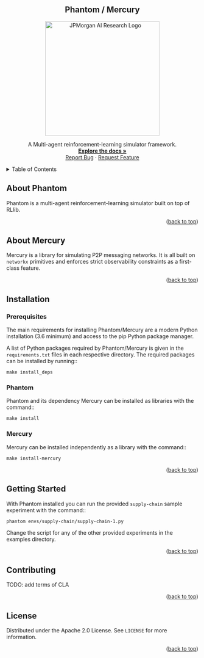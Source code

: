 <div id="top"></div>

<!-- [![Contributors][contributors-shield]][contributors-url]
[![Forks][forks-shield]][forks-url]
[![Stargazers][stars-shield]][stars-url]
[![Issues][issues-shield]][issues-url]
[![Apache 2.0 License][license-shield]][license-url] -->

<br />
<div align="center">
  <h2 align="center">Phantom / Mercury</h2>

  <a href="https://github.com/jpmorganchase/Phantom">
    <img src="phantom/docs/img/ai.png" alt="JPMorgan AI Research Logo" width=300>
  </a>

  <p align="center">
    A Multi-agent reinforcement-learning simulator framework.
    <br />
    <a href="https://github.com/jpmorganchase/Phantom"><strong>Explore the docs »</strong></a>
    <br />
    <a href="https://github.com/jpmorganchase/Phantom/issues">Report Bug</a>
    ·
    <a href="https://github.com/jpmorganchase/Phantom/issues">Request Feature</a>
  </p>
</div>


<details>
  <summary>Table of Contents</summary>
  <ol>
    <li><a href="#about-phantom">About Phantom</a></li>
    <li><a href="#about-mercury">About Mercury</a></li>
    <li><a href="#installation">Installation</a></li>
    <li><a href="#getting-started">Getting Started</a></li>
    <!-- <li><a href="#contributing">Contributing</a></li> -->
    <li><a href="#license">License</a></li>
    <!-- <li><a href="#contact">Contact</a></li> -->
    <!-- <li><a href="#acknowledgments">Acknowledgments</a></li> -->
  </ol>
</details>


## About Phantom

Phantom is a multi-agent reinforcement-learning simulator built on top of RLlib.

<p align="right">(<a href="#top">back to top</a>)</p>


## About Mercury

Mercury is a library for simulating P2P messaging networks. It is all built on
`networkx` primitives and enforces strict observability constraints as a first-class
feature.

<p align="right">(<a href="#top">back to top</a>)</p>


## Installation

### Prerequisites

The main requirements for installing Phantom/Mercury are a modern Python installation
(3.6 minimum) and access to the pip Python package manager.

A list of Python packages required by Phantom/Mercury is given in the
``requirements.txt`` files in each respective directory. The required packages can be
installed by running::

    make install_deps

### Phantom

Phantom and its dependency Mercury can be installed as libraries with the command::

    make install


### Mercury

Mercury can be installed independently as a library with the command::

    make install-mercury

<p align="right">(<a href="#top">back to top</a>)</p>


## Getting Started

With Phantom installed you can run the provided ``supply-chain`` sample experiment
with the command::

    phantom envs/supply-chain/supply-chain-1.py

Change the script for any of the other provided experiments in the examples directory.


<p align="right">(<a href="#top">back to top</a>)</p>


## Contributing

TODO: add terms of CLA


<p align="right">(<a href="#top">back to top</a>)</p>


## License

Distributed under the Apache 2.0 License. See `LICENSE` for more information.

<p align="right">(<a href="#top">back to top</a>)</p>


<!-- ## Contact

Your Name - [@your_twitter](https://twitter.com/your_username) - email@example.com

Project Link: [https://github.com/your_username/repo_name](https://github.com/your_username/repo_name)

<p align="right">(<a href="#top">back to top</a>)</p> -->


<!-- ## Acknowledgments


<p align="right">(<a href="#top">back to top</a>)</p> -->



<!-- [contributors-shield]: https://img.shields.io/github/contributors/jpmorganchase/Phantom.svg?style=for-the-badge
[contributors-url]: https://github.com/jpmorganchase/Phantom/graphs/contributors

[forks-shield]: https://img.shields.io/github/forks/jpmorganchase/Phantom.svg?style=for-the-badge
[forks-url]: https://github.com/jpmorganchase/Phantom/network/members

[stars-shield]: https://img.shields.io/github/stars/jpmorganchase/Phantom.svg?style=for-the-badge
[stars-url]: https://github.com/jpmorganchase/Phantom/stargazers

[issues-shield]: https://img.shields.io/github/issues/jpmorganchase/Phantom.svg?style=for-the-badge
[issues-url]: https://github.com/jpmorganchase/Phantom/issues

[license-shield]: https://img.shields.io/github/license/jpmorganchase/Phantom.svg?style=for-the-badge
[license-url]: https://github.com/jpmorganchase/Phantom/blob/master/LICENSE.txt

[product-screenshot]: images/screenshot.png -->


<!-- README template used: https://github.com/othneildrew/Best-README-Template -->